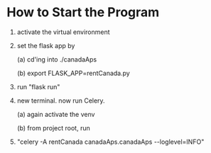 # How to Start the Program

1. activate the virtual environment
2. set the flask app by

    (a) cd'ing into ./canadaAps
   
    (b) export FLASK_APP=rentCanada.py
3. run "flask run"
4. new terminal. now run Celery.
   
    (a) again activate the venv
    
   (b) from project root, run 

5. "celery -A rentCanada canadaAps.canadaAps --loglevel=INFO" 